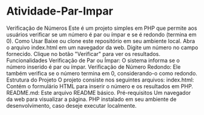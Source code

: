 # Atividade-Par-Impar

Verificação de Números
Este é um projeto simples em PHP que permite aos usuários verificar se um número é par ou ímpar e se é redondo (termina em 0).
Como Usar
Baixe ou clone este repositório em seu ambiente local.
Abra o arquivo index.html em um navegador da web.
Digite um número no campo fornecido.
Clique no botão "Verificar" para ver os resultados.
Funcionalidades
Verificação de Par ou Ímpar: O sistema informa se o número inserido é par ou ímpar.
Verificação de Número Redondo: Ele também verifica se o número termina em 0, considerando-o como redondo.
Estrutura do Projeto
O projeto consiste nos seguintes arquivos:
index.html: Contém o formulário HTML para inserir o número e os resultados em PHP.
README.md: Este arquivo README básico.
Pré-requisitos
Um navegador da web para visualizar a página.
PHP instalado em seu ambiente de desenvolvimento, caso deseje executar localmente.
 
